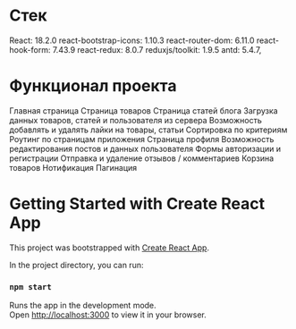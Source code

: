 # Стек

React: 18.2.0
react-bootstrap-icons: 1.10.3
react-router-dom: 6.11.0
react-hook-form: 7.43.9
react-redux: 8.0.7
reduxjs/toolkit: 1.9.5
antd: 5.4.7,

# Функционал проекта

Главная страница
Страница товаров
Страница статей блога
Загрузка данных товаров, статей и пользователя из сервера
Возможность добавлять и удалять лайки на товары, статьи
Сортировка по критериям
Роутинг по страницам приложения
Страница профиля
Возможность редактирования постов и данных пользователя
Формы авторизации и регистрации
Отправка и удаление отзывов / комментариев
Корзина товаров
Нотификация
Пагинация

# Getting Started with Create React App

This project was bootstrapped with [Create React App](https://github.com/facebook/create-react-app).

In the project directory, you can run:

### `npm start`

Runs the app in the development mode.\
Open [http://localhost:3000](http://localhost:3000) to view it in your browser.